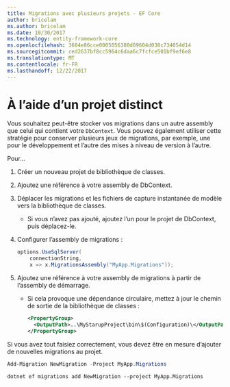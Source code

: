 ```yaml
---
title: Migrations avec plusieurs projets - EF Core
author: bricelam
ms.author: bricelam
ms.date: 10/30/2017
ms.technology: entity-framework-core
ms.openlocfilehash: 3684e86cce0005056380d89604d038c734054d14
ms.sourcegitcommit: ced2637bf8cc5964c6daa6c7fcfce501bf9ef6e8
ms.translationtype: MT
ms.contentlocale: fr-FR
ms.lasthandoff: 12/22/2017
---
```

<a name="using-a-separate-project"></a>À l’aide d’un projet distinct
========================
Vous souhaitez peut-être stocker vos migrations dans un autre assembly que celui qui contient votre `DbContext`. Vous pouvez également utiliser cette stratégie pour conserver plusieurs jeux de migrations, par exemple, une pour le développement et l’autre des mises à niveau de version à l’autre.

Pour...

1. Créer un nouveau projet de bibliothèque de classes.

2. Ajoutez une référence à votre assembly de DbContext.

3. Déplacer les migrations et les fichiers de capture instantanée de modèle vers la bibliothèque de classes.
   * Si vous n’avez pas ajouté, ajoutez l’un pour le projet de DbContext, puis déplacez-le.

4. Configurer l’assembly de migrations :

   ``` csharp
   options.UseSqlServer(
       connectionString,
       x => x.MigrationsAssembly("MyApp.Migrations"));
   ```

5. Ajoutez une référence à votre assembly de migrations à partir de l’assembly de démarrage.
   * Si cela provoque une dépendance circulaire, mettez à jour le chemin de sortie de la bibliothèque de classes :

     ``` xml
     <PropertyGroup>
       <OutputPath>..\MyStarupProject\bin\$(Configuration)\</OutputPath>
     </PropertyGroup>
     ```

Si vous avez tout faisiez correctement, vous devez être en mesure d’ajouter de nouvelles migrations au projet.

``` powershell
Add-Migration NewMigration -Project MyApp.Migrations
```
``` Console
dotnet ef migrations add NewMigration --project MyApp.Migrations
```
